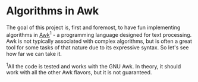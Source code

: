 # Algorithms in Awk

The goal of this project is, first and foremost, to have fun implementing algorithms in [Awk](https://www.gnu.org/software/gawk/manual/gawk.html)<sup>1</sup> - a programming language designed for text processing. Awk is not typically associated with complex algorithms, but is often a great tool for some tasks of that nature due to its expressive syntax. So let's see how far we can take it.

<sup>1</sup>All the code is tested and works with the GNU Awk. In theory, it should work with all the other Awk flavors, but it is not guaranteed.
